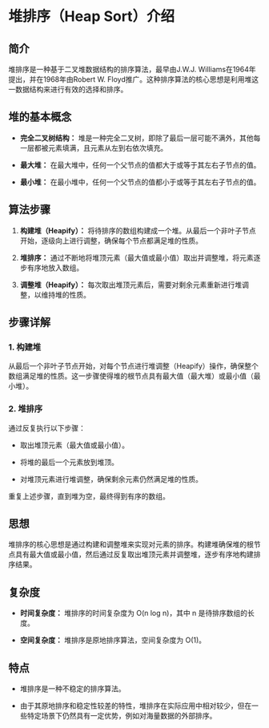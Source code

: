 # 堆排序（Heap Sort）介绍

## 简介

堆排序是一种基于二叉堆数据结构的排序算法，最早由J.W.J. Williams在1964年提出，并在1968年由Robert W. Floyd推广。这种排序算法的核心思想是利用堆这一数据结构来进行有效的选择和排序。

## 堆的基本概念

- **完全二叉树结构：** 堆是一种完全二叉树，即除了最后一层可能不满外，其他每一层都被元素填满，且元素从左到右依次填充。

- **最大堆：** 在最大堆中，任何一个父节点的值都大于或等于其左右子节点的值。

- **最小堆：** 在最小堆中，任何一个父节点的值都小于或等于其左右子节点的值。

## 算法步骤

1. **构建堆（Heapify）：** 将待排序的数组构建成一个堆。从最后一个非叶子节点开始，逐级向上进行调整，确保每个节点都满足堆的性质。

2. **堆排序：** 通过不断地将堆顶元素（最大值或最小值）取出并调整堆，将元素逐步有序地放入数组。

3. **调整堆（Heapify）：** 每次取出堆顶元素后，需要对剩余元素重新进行堆调整，以维持堆的性质。

## 步骤详解

### 1. 构建堆

从最后一个非叶子节点开始，对每个节点进行堆调整（Heapify）操作，确保整个数组满足堆的性质。这一步骤使得堆的根节点具有最大值（最大堆）或最小值（最小堆）。

### 2. 堆排序

通过反复执行以下步骤：

- 取出堆顶元素（最大值或最小值）。

- 将堆的最后一个元素放到堆顶。

- 对堆顶元素进行堆调整，确保剩余元素仍然满足堆的性质。

重复上述步骤，直到堆为空，最终得到有序的数组。

## 思想

堆排序的核心思想是通过构建和调整堆来实现对元素的排序。构建堆确保堆的根节点具有最大值或最小值，然后通过反复取出堆顶元素并调整堆，逐步有序地构建排序结果。

## 复杂度

- **时间复杂度：** 堆排序的时间复杂度为 O(n log n)，其中 n 是待排序数组的长度。

- **空间复杂度：** 堆排序是原地排序算法，空间复杂度为 O(1)。

## 特点

- 堆排序是一种不稳定的排序算法。

- 由于其原地排序和稳定性较差的特性，堆排序在实际应用中相对较少，但在一些特定场景下仍然具有一定优势，例如对海量数据的外部排序。
